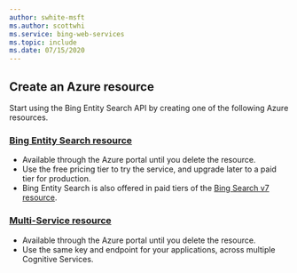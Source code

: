 ```yaml
---
author: swhite-msft
ms.author: scottwhi
ms.service: bing-web-services
ms.topic: include
ms.date: 07/15/2020
---
```


## Create an Azure resource

Start using the Bing Entity Search API by creating one of the following Azure resources.

### [Bing Entity Search resource](https://ms.portal.azure.com/#create/Microsoft.CognitiveServicesBingEntitySearch)
   * Available through the Azure portal until you delete the resource.
   * Use the free pricing tier to try the service, and upgrade later to a paid tier for production.
   * Bing Entity Search is also offered in paid tiers of the [Bing Search v7 resource](https://ms.portal.azure.com/#create/Microsoft.CognitiveServicesBingSearch-v7).
    
### [Multi-Service resource](https://ms.portal.azure.com/#create/Microsoft.CognitiveServicesAllInOne)
   * Available through the Azure portal until you delete the resource.  
   * Use the same key and endpoint for your applications, across multiple Cognitive Services.
